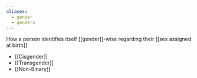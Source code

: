 ```yaml
---
aliases:
  - gender
  - genders
---
```


How a person identifies itself [[gender]]-wise regarding their [[sex assigned at birth]]

- [[Cisgender]]
- [[Transgender]]
- [[Non-Binary]]
